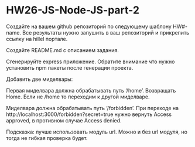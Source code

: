 # HW26-JS-Node-JS-part-2
Создайте на вашем github репозиторий по следующему шаблону HW#-name. Все результаты нужно запушить в ваш репозиторий и прикрепить ссылку на hillel портале.

Создайте README.md с описанием задания.

Сгенерируйте express приложение. Обратите внимание что нужно установить npm пакеты после генерации проекта.

Добавить две миделвары:

Первая миделвара должна обрабатывать путь ‘/home’. Возвращать Home. Если не /home то переходим к другой миделваре.

Миделвара должна обрабатывать путь ‘/forbidden’. При переходе на http://localhost:3000/forbidden?secret=true нужно вернуть Access approved, в противном случае Access denied. 

Подсказка: лучше использовать модуль url. Можно и без url модуля, но тогда не гибкая проверка будет.
